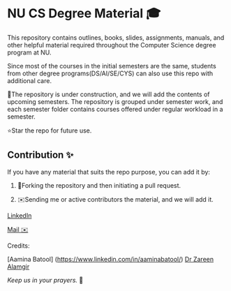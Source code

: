 # NU CS Degree Material 🎓

This repository contains outlines, books, slides, assignments, manuals, and other helpful material required throughout the Computer Science degree program at NU.

Since most of the courses in the initial semesters are the same, students from other degree programs(DS/AI/SE/CYS) can also use this repo with additional care.

🚧The repository is under construction, and we will add the contents of upcoming semesters. The repository is grouped under semester work, and each semester folder contains courses offered under regular workload in a semester.

⭐Star the repo for future use.

## Contribution ✨

If you have any material that suits the repo purpose, you can add it by:

1. 🍴Forking the repository and then initiating a pull request.

2. ✉️Sending me or active contributors the material, and we will add it.


[LinkedIn ](https://www.linkedin.com/in/mdalinoorka/)

[Mail ✉️](mailto:mdalinoorka@gmail.com)

Credits: 

[Aamina Batool] (https://www.linkedin.com/in/aaminabatool/)
[Dr Zareen Alamgir](https://www.linkedin.com/in/zareen-alamgir-19978866/)








*Keep us in your prayers.* 🙏
